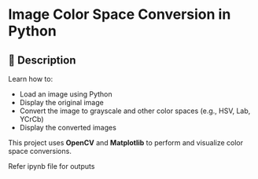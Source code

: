 # Image Color Space Conversion in Python

## 📌 Description
Learn how to:
- Load an image using Python
- Display the original image
- Convert the image to grayscale and other color spaces (e.g., HSV, Lab, YCrCb)
- Display the converted images

This project uses **OpenCV** and **Matplotlib** to perform and visualize color space conversions.

Refer ipynb file for outputs
